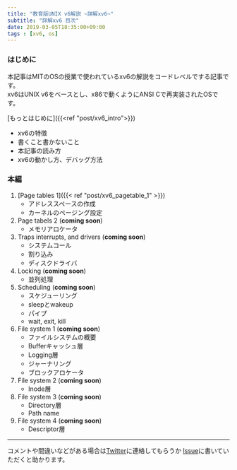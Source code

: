 ```yaml
---
title: "教育版UNIX v6解説 ~詳解xv6~"
subtitle: "詳解xv6 目次"
date: 2019-03-05T18:35:00+09:00
tags : [xv6, os]
---
```


### はじめに
本記事はMITのOSの授業で使われているxv6の解説をコードレベルでする記事です。  
xv6はUNIX v6をベースとし、x86で動くようにANSI Cで再実装されたOSです。

[もっとはじめに]({{<ref "post/xv6_intro">}})

- xv6の特徴
- 書くこと書かないこと
- 本記事の読み方
- xv6の動かし方、デバッグ方法

### 本編
1. [Page tables 1]({{< ref "post/xv6_pagetable_1" >}})
    - アドレススペースの作成
    - カーネルのページング設定
1. Page tabels 2 (__coming soon__)
    - メモリアロケータ
1. Traps interrupts, and drivers (__coming soon__)
    - システムコール
    - 割り込み
    - ディスクドライバ
1. Locking (__coming soon__)
    - 並列処理
1. Scheduling (__coming soon__)
    - スケジューリング
    - sleepとwakeup
    - パイプ
    - wait, exit, kill
1. File system 1 (__coming soon__)
    - ファイルシステムの概要
    - Bufferキャッシュ層
    - Logging層
    - ジャーナリング
    - ブロックアロケータ
1. File system 2 (__coming soon__)
    - Inode層
1. File system 3 (__coming soon__)
    - Directory層
    - Path name
1. File system 4 (__coming soon__)
    - Descriptor層

---
コメントや間違いなどがある場合は[Twitter](https://twitter.com/utam0k)に連絡してもらうか
[Issue](https://github.com/utam0k/utam0k.github.io/issues/1)に書いていただくと助かります。
